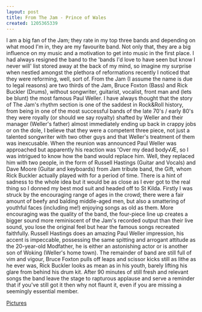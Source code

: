 ```yaml
---
layout: post
title: From The Jam - Prince of Wales
created: 1205365339
---
```



I am a big fan of the Jam; they rate in my top three bands and depending on what mood I&#39;m in, they are my favourite band. Not only that, they are a big influence on my music and a motivation to get into music in the first place. I had always resigned the band to the &#39;bands I&#39;d love to have seen but know I never will&#39; list stored away at the back of my mind, so imagine my surprise when nestled amongst the plethora of reformations recently I noticed that they were reforming, well, sort of. From the Jam (I assume the name is due to legal reasons) are two thirds of the Jam, Bruce Foxton (Bass) and Rick Buckler (Drums), without songwriter, guitarist, vocalist, front man and (lets be blunt) the most famous Paul Weller. I have always thought that the story of The Jam&#39;s rhythm section is one of the saddest in Rock&amp;Roll history, from being in one of the most successful bands of the late 70&#39;s / early 80&#39;s they were royally (or should we say royalty) shafted by Weller and their manager (Weller&#39;s father) almost immediately ending up back in crappy jobs or on the dole, I believe that they were a competent three piece, not just a talented songwriter with two other guys and that Weller&#39;s treatment of them was inexcusable. When the reunion was announced Paul Weller was approached but apparently his reaction was &#39;Over my dead body&radic;Æ, so I was intrigued to know how the band would replace him. Well, they replaced him with two people, in the form of Russell Hastings (Guitar and Vocals) and Dave Moore (Guitar and keyboards) from Jam tribute band, the Gift, whom Rick Buckler actually played with for a period of time. There is a hint of sadness to the whole idea but it would be as close as I ever got to the real thing so I donned my best mod suit and headed off to St Kilda. Firstly I was struck by the encouraging range of ages in the crowd; there were a fair amount of beefy and balding middle-aged men, but also a smattering of youthful faces (including me!) enjoying songs as old as them. More encouraging was the quality of the band, the four-piece line up creates a bigger sound more reminiscent of the Jam&#39;s recorded output than their live sound, you lose the original feel but hear the famous songs recreated faithfully. Russell Hastings does an amazing Paul Weller impression, his accent is impeccable, possessing the same spitting and arrogant attitude as the 20-year-old Modfather, he is either an astonishing actor or is another son of Woking (Weller&#39;s home town). The remainder of band are still full of vim and vigour, Bruce Foxton pulls off leaps and scissor kicks still as lithe as he ever was, Rick Buckler looks as mean as in his youth, barely lifting his glare from behind his drum kit. After 90 minutes of still fresh and relevant songs the band leave the stage to rapturous applause and serve a reminder that if you&#39;ve still got it then why not flaunt it, even if you are missing a seemingly essential member.

<a href="http://www.flickr.com/photos/chrischinchilla/2328581976/" target="_blank">Pictures</a>
